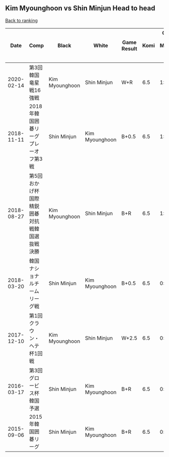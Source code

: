 ## Kim Myounghoon vs Shin Minjun Head to head

[Back to ranking](../../index.md)




| **Date** | **Comp** | **Black** | **White** | **Game Result** | **Komi** | **Cumulative Kim Myounghoon Vs Shin Minjun** | **Kim Myounghoon Streak** | **Shin Minjun Streak** | 
| --- | --- | --- | --- | --- | --- | --- | --- | --- |
| 2020-02-14 | 第3回韓国竜星戦16強戦 | Kim Myounghoon | Shin Minjun | W+R | 6.5 | 1:6 | 0 | 2 | 
| 2018-11-11 | 2018年韓国囲碁リーグプレーオフ第3戦 | Shin Minjun | Kim Myounghoon | B+0.5 | 6.5 | 1:5 | 0 | 1 | 
| 2018-08-27 | 第5回おかげ杯国際精鋭囲碁対抗戦韓国選抜戦決勝 | Kim Myounghoon | Shin Minjun | B+R | 6.5 | 1:4 | 1 | 0 | 
| 2018-03-20 | 韓国ナショナルチームリーグ戦 | Shin Minjun | Kim Myounghoon | B+0.5 | 6.5 | 0:4 | 0 | 4 | 
| 2017-12-10 | 第1回クラウン・ヘテ杯1回戦 | Kim Myounghoon | Shin Minjun | W+2.5 | 6.5 | 0:3 | 0 | 3 | 
| 2016-03-17 | 第3回グロービス杯韓国予選 | Shin Minjun | Kim Myounghoon | B+R | 6.5 | 0:2 | 0 | 2 | 
| 2015-09-06 | 2015年韓国囲碁リーグ | Shin Minjun | Kim Myounghoon | B+R | 6.5 | 0:1 | 0 | 1 |




